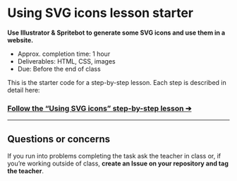 # Using SVG icons lesson starter

**Use Illustrator & Spritebot to generate some SVG icons and use them in a website.**

- Approx. completion time: 1 hour
- Deliverables: HTML, CSS, images
- Due: Before the end of class

This is the starter code for a step-by-step lesson. Each step is described in detail here:

### [**Follow the “Using SVG icons” step-by-step lesson ➔**](https://learn-the-web.algonquindesign.ca/courses/web-design-3/using-svg-icons/)

---

## Questions or concerns

If you run into problems completing the task ask the teacher in class or, if you’re working outside of class, **create an Issue on your repository and tag the teacher**.
